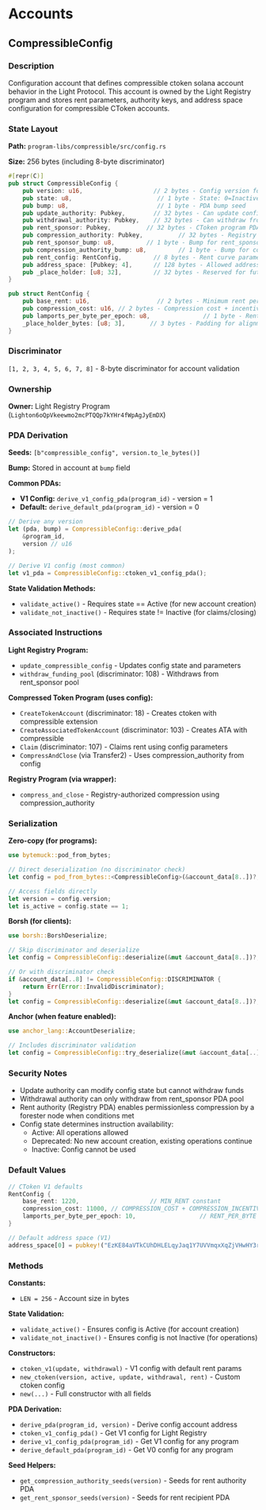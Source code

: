 # Accounts

## CompressibleConfig

### Description
Configuration account that defines compressible ctoken solana account behavior in the Light Protocol. This account is owned by the Light Registry program and stores rent parameters, authority keys, and address space configuration for compressible CToken accounts.

### State Layout
**Path:** `program-libs/compressible/src/config.rs`

**Size:** 256 bytes (including 8-byte discriminator)

```rust
#[repr(C)]
pub struct CompressibleConfig {
    pub version: u16,                    // 2 bytes - Config version for future upgrades
    pub state: u8,                        // 1 byte - State: 0=Inactive, 1=Active, 2=Deprecated
    pub bump: u8,                         // 1 byte - PDA bump seed
    pub update_authority: Pubkey,        // 32 bytes - Can update config state
    pub withdrawal_authority: Pubkey,    // 32 bytes - Can withdraw from rent recipient pool
    pub rent_sponsor: Pubkey,          // 32 bytes - CToken program PDA receiving rent
    pub compression_authority: Pubkey,          // 32 bytes - Registry PDA that can claim/compress
    pub rent_sponsor_bump: u8,         // 1 byte - Bump for rent_sponsor PDA
    pub compression_authority_bump: u8,         // 1 byte - Bump for compression_authority PDA
    pub rent_config: RentConfig,         // 8 bytes - Rent curve parameters
    pub address_space: [Pubkey; 4],      // 128 bytes - Allowed address trees
    pub _place_holder: [u8; 32],         // 32 bytes - Reserved for future use
}

pub struct RentConfig {
    pub base_rent: u16,                   // 2 bytes - Minimum rent per epoch
    pub compression_cost: u16, // 2 bytes - Compression cost + incentive
    pub lamports_per_byte_per_epoch: u8,               // 1 byte - Rent per byte per epoch
    _place_holder_bytes: [u8; 3],       // 3 bytes - Padding for alignment
}
```

### Discriminator
`[1, 2, 3, 4, 5, 6, 7, 8]` - 8-byte discriminator for account validation

### Ownership
**Owner:** Light Registry Program (`Lighton6oQpVkeewmo2mcPTQQp7kYHr4fWpAgJyEmDX`)

### PDA Derivation
**Seeds:** `[b"compressible_config", version.to_le_bytes()]`

**Bump:** Stored in account at `bump` field

**Common PDAs:**
- **V1 Config:** `derive_v1_config_pda(program_id)` - version = 1
- **Default:** `derive_default_pda(program_id)` - version = 0

```rust
// Derive any version
let (pda, bump) = CompressibleConfig::derive_pda(
    &program_id,
    version // u16
);

// Derive V1 config (most common)
let v1_pda = CompressibleConfig::ctoken_v1_config_pda();
```


**State Validation Methods:**
- `validate_active()` - Requires state == Active (for new account creation)
- `validate_not_inactive()` - Requires state != Inactive (for claims/closing)

### Associated Instructions

**Light Registry Program:**
- `update_compressible_config` - Updates config state and parameters
- `withdraw_funding_pool` (discriminator: 108) - Withdraws from rent_sponsor pool

**Compressed Token Program (uses config):**
- `CreateTokenAccount` (discriminator: 18) - Creates ctoken with compressible extension
- `CreateAssociatedTokenAccount` (discriminator: 103) - Creates ATA with compressible
- `Claim` (discriminator: 107) - Claims rent using config parameters
- `CompressAndClose` (via Transfer2) - Uses compression_authority from config

**Registry Program (via wrapper):**
- `compress_and_close` - Registry-authorized compression using compression_authority

### Serialization

**Zero-copy (for programs):**
```rust
use bytemuck::pod_from_bytes;

// Direct deserialization (no discriminator check)
let config = pod_from_bytes::<CompressibleConfig>(&account_data[8..])?;

// Access fields directly
let version = config.version;
let is_active = config.state == 1;
```

**Borsh (for clients):**
```rust
use borsh::BorshDeserialize;

// Skip discriminator and deserialize
let config = CompressibleConfig::deserialize(&mut &account_data[8..])?;

// Or with discriminator check
if &account_data[..8] != CompressibleConfig::DISCRIMINATOR {
    return Err(Error::InvalidDiscriminator);
}
let config = CompressibleConfig::deserialize(&mut &account_data[8..])?;
```

**Anchor (when feature enabled):**
```rust
use anchor_lang::AccountDeserialize;

// Includes discriminator validation
let config = CompressibleConfig::try_deserialize(&mut &account_data[..])?;
```

### Security Notes
- Update authority can modify config state but cannot withdraw funds
- Withdrawal authority can only withdraw from rent_sponsor PDA pool
- Rent authority (Registry PDA) enables permissionless compression by a forester node when conditions met
- Config state determines instruction availability:
  - Active: All operations allowed
  - Deprecated: No new account creation, existing operations continue
  - Inactive: Config cannot be used

### Default Values
```rust
// CToken V1 defaults
RentConfig {
    base_rent: 1220,                    // MIN_RENT constant
    compression_cost: 11000, // COMPRESSION_COST + COMPRESSION_INCENTIVE
    lamports_per_byte_per_epoch: 10,                  // RENT_PER_BYTE constant
}

// Default address space (V1)
address_space[0] = pubkey!("EzKE84aVTkCUhDHLELqyJaq1Y7UVVmqxXqZjVHwHY3rK")
```

### Methods

**Constants:**
- `LEN = 256` - Account size in bytes

**State Validation:**
- `validate_active()` - Ensures config is Active (for account creation)
- `validate_not_inactive()` - Ensures config is not Inactive (for operations)

**Constructors:**
- `ctoken_v1(update, withdrawal)` - V1 config with default rent params
- `new_ctoken(version, active, update, withdrawal, rent)` - Custom ctoken config
- `new(...)` - Full constructor with all fields

**PDA Derivation:**
- `derive_pda(program_id, version)` - Derive config account address
- `ctoken_v1_config_pda()` - Get V1 config for Light Registry
- `derive_v1_config_pda(program_id)` - Get V1 config for any program
- `derive_default_pda(program_id)` - Get V0 config for any program

**Seed Helpers:**
- `get_compression_authority_seeds(version)` - Seeds for rent authority PDA
- `get_rent_sponsor_seeds(version)` - Seeds for rent recipient PDA
